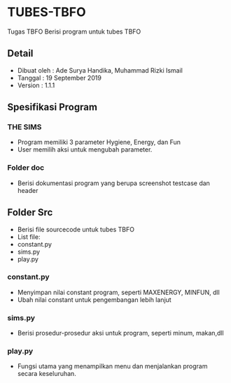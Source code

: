 # TUBES-TBFO
Tugas TBFO
Berisi program untuk tubes TBFO

## Detail
- Dibuat oleh : Ade Surya Handika, Muhammad Rizki Ismail
- Tanggal     : 19 September 2019
- Version     : 1.1.1

## Spesifikasi Program
### THE SIMS
- Program memiliki 3 parameter Hygiene, Energy, dan Fun
- User memilih aksi untuk mengubah parameter.

### Folder doc 
- Berisi dokumentasi program yang berupa screenshot testcase dan header

## Folder Src
- Berisi file sourcecode untuk tubes TBFO
- List file:
- constant.py
- sims.py
- play.py
### constant.py
- Menyimpan nilai constant program, seperti MAXENERGY, MINFUN, dll
- Ubah nilai constant untuk pengembangan lebih lanjut

### sims.py
- Berisi prosedur-prosedur aksi untuk program, seperti minum, makan,dll

### play.py
- Fungsi utama yang menampilkan menu dan menjalankan program secara keseluruhan.
